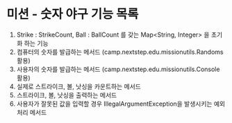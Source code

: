 # 미션 - 숫자 야구 기능 목록

1. Strike : StrikeCount, Ball : BallCount 를 갖는 Map<String, Integer> 을 초기화 하는 기능 
2. 컴퓨터의 숫자를 발급하는 메서드 (camp.nextstep.edu.missionutils.Randoms 활용)
3. 사용자의 숫자를 발급하는 메서드 (camp.nextstep.edu.missionutils.Console 활용)
4. 실제로 스트라이크, 볼, 낫싱을 카운트하는 메서드
5. 스트라이크, 볼, 낫싱을 출력하는 메서드
6. 사용자가 잘못된 값을 입력할 경우 IllegalArgumentException을 발생시키는 예외처리 메서드